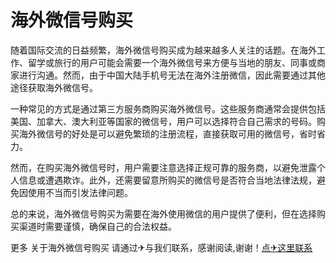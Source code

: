 # 海外微信号购买

随着国际交流的日益频繁，海外微信号购买成为越来越多人关注的话题。在海外工作、留学或旅行的用户可能会需要一个海外微信号来方便与当地的朋友、同事或商家进行沟通。然而，由于中国大陆手机号无法在海外注册微信，因此需要通过其他途径获取海外微信号。

一种常见的方式是通过第三方服务商购买海外微信号。这些服务商通常会提供包括美国、加拿大、澳大利亚等国家的微信号，用户可以选择符合自己需求的号码。购买海外微信号的好处是可以避免繁琐的注册流程，直接获取可用的微信号，省时省力。

然而，在购买海外微信号时，用户需要注意选择正规可靠的服务商，以避免泄露个人信息或遭遇欺诈。此外，还需要留意所购买的微信号是否符合当地法律法规，避免因使用不当而引发法律问题。

总的来说，海外微信号购买为需要在海外使用微信的用户提供了便利，但在选择购买渠道时需要谨慎，确保自己的合法权益。

更多 关于海外微信号购买 请通过✈与我们联系，感谢阅读,谢谢！[点✈这里联系](https://sim.k02.cc)